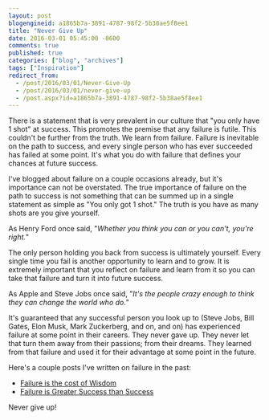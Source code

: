 ```yaml
---
layout: post
blogengineid: a1865b7a-3891-4787-98f2-5b38ae5f8ee1
title: "Never Give Up"
date: 2016-03-01 05:45:00 -0600
comments: true
published: true
categories: ["blog", "archives"]
tags: ["Inspiration"]
redirect_from: 
  - /post/2016/03/01/Never-Give-Up
  - /post/2016/03/01/never-give-up
  - /post.aspx?id=a1865b7a-3891-4787-98f2-5b38ae5f8ee1
---
```

<!-- more -->
<p>There is a statement that is very prevalent in our culture that "you only have 1 shot" at success. This promotes the premise that any failure is futile. This couldn't be further from the truth. We learn from failure. Failure is inevitable on the path to success, and every single person who has ever succeeded has failed at some point. It's what you do with failure that defines your chances at future success.</p>
<p>I've blogged about failure on a couple occasions already, but it's importance can not be overstated. The true importance of failure on the path to success is not something that can be summed up in a single statement as simple as "You only got 1 shot." The truth is you have as many shots are you give yourself.</p>
<p>As Henry Ford once said, "<em>Whether you think you can or you can't, you're right.</em>"</p>
<p>The only person holding you back from success is ultimately yourself. Every single time you fail is another opportunity to learn and to grow. It is extremely important that you reflect on failure and learn from it so you can take that failure and turn it into future success.</p>
<p>As Apple and Steve Jobs once said, "<em>It's the people crazy enough to think they can change the world who do.</em>"</p>
<p>It's guaranteed that any successful person you look up to (Steve Jobs, Bill Gates, Elon Musk, Mark Zuckerberg, and on, and on) has experienced failure at some point in their careers. They never gave up. They never let that turn them away from their passions; from their dreams. They learned from that failure and used it for their advantage at some point in the future.</p>
<p>Here's a couple posts I've written on failure in the past:</p>
<ul>
<li><a href="/post/2016/02/09/Failure-is-the-cost-of-Wisdom">Failure is the cost of Wisdom</a></li>
<li><a href="/post/2013/09/08/Failure-Is-Greater-Success-Than-Success">Failure is Greater Success than Success</a></li>
</ul>
<p>Never give up!</p>
